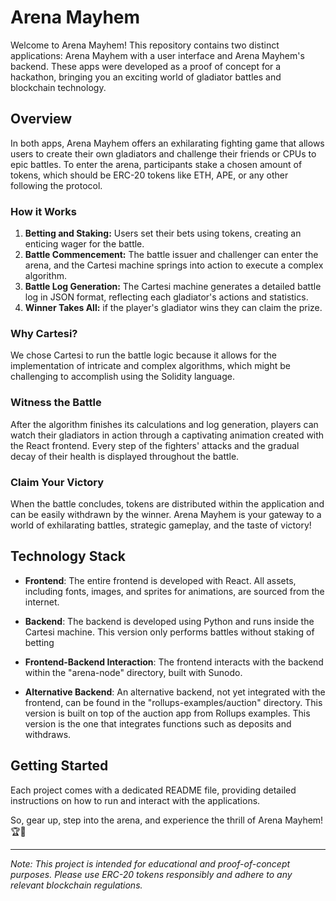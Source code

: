 # Arena Mayhem

Welcome to Arena Mayhem! This repository contains two distinct applications: Arena Mayhem with a user interface and Arena Mayhem's backend. These apps were developed as a proof of concept for a hackathon, bringing you an exciting world of gladiator battles and blockchain technology.

## Overview

In both apps, Arena Mayhem offers an exhilarating fighting game that allows users to create their own gladiators and challenge their friends or CPUs to epic battles. To enter the arena, participants stake a chosen amount of tokens, which should be ERC-20 tokens like ETH, APE, or any other following the protocol.

### How it Works

1. **Betting and Staking:** Users set their bets using tokens, creating an enticing wager for the battle.
2. **Battle Commencement:** The battle issuer and challenger can enter the arena, and the Cartesi machine springs into action to execute a complex algorithm.
3. **Battle Log Generation:** The Cartesi machine generates a detailed battle log in JSON format, reflecting each gladiator's actions and statistics.
4. **Winner Takes All:** if the player's gladiator wins they can claim the prize.

### Why Cartesi?

We chose Cartesi to run the battle logic because it allows for the implementation of intricate and complex algorithms, which might be challenging to accomplish using the Solidity language.

### Witness the Battle

After the algorithm finishes its calculations and log generation, players can watch their gladiators in action through a captivating animation created with the React frontend. Every step of the fighters' attacks and the gradual decay of their health is displayed throughout the battle.

### Claim Your Victory

When the battle concludes, tokens are distributed within the application and can be easily withdrawn by the winner. Arena Mayhem is your gateway to a world of exhilarating battles, strategic gameplay, and the taste of victory!

## Technology Stack

- **Frontend**: The entire frontend is developed with React. All assets, including fonts, images, and sprites for animations, are sourced from the internet.

- **Backend**: The backend is developed using Python and runs inside the Cartesi machine. This version only performs battles without staking of betting

- **Frontend-Backend Interaction**: The frontend interacts with the backend within the "arena-node" directory, built with Sunodo.

- **Alternative Backend**: An alternative backend, not yet integrated with the frontend, can be found in the "rollups-examples/auction" directory. This version is built on top of the auction app from Rollups examples. This version is the one that integrates functions such as deposits and withdraws. 

## Getting Started

Each project comes with a dedicated README file, providing detailed instructions on how to run and interact with the applications.

So, gear up, step into the arena, and experience the thrill of Arena Mayhem!🏆🥊

---

*Note: This project is intended for educational and proof-of-concept purposes. Please use ERC-20 tokens responsibly and adhere to any relevant blockchain regulations.*